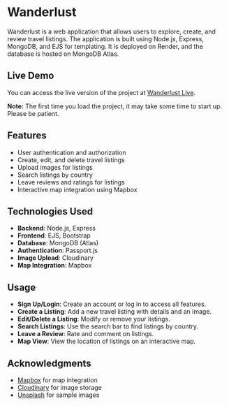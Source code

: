 # Wanderlust

Wanderlust is a web application that allows users to explore, create, and review travel listings. The application is built using Node.js, Express, MongoDB, and EJS for templating. It is deployed on Render, and the database is hosted on MongoDB Atlas.

## Live Demo

You can access the live version of the project at [Wanderlust Live](https://wanderlust-project-aumn.onrender.com/).

**Note:** The first time you load the project, it may take some time to start up. Please be patient.

## Features

- User authentication and authorization
- Create, edit, and delete travel listings
- Upload images for listings
- Search listings by country
- Leave reviews and ratings for listings
- Interactive map integration using Mapbox

## Technologies Used

- **Backend**: Node.js, Express
- **Frontend**: EJS, Bootstrap
- **Database**: MongoDB (Atlas)
- **Authentication**: Passport.js
- **Image Upload**: Cloudinary
- **Map Integration**: Mapbox

## Usage

- **Sign Up/Login**: Create an account or log in to access all features.
- **Create a Listing**: Add a new travel listing with details and an image.
- **Edit/Delete a Listing**: Modify or remove your listings.
- **Search Listings**: Use the search bar to find listings by country.
- **Leave a Review**: Rate and comment on listings.
- **Map View**: View the location of listings on an interactive map.


## Acknowledgments

- [Mapbox](https://www.mapbox.com/) for map integration
- [Cloudinary](https://cloudinary.com/) for image storage
- [Unsplash](https://unsplash.com/) for sample images
